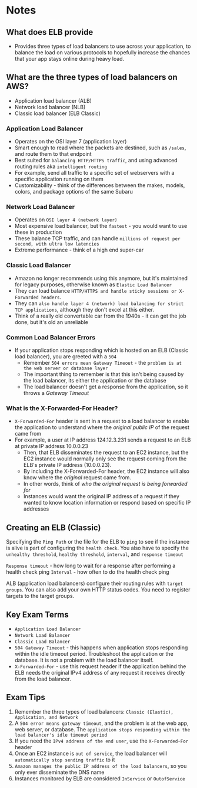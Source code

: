 # Notes

## What does ELB provide

- Provides three types of load balancers to use across your application, to balance the load on various protocols to hopefully increase the chances that your app stays online during heavy load.


## What are the three types of load balancers on AWS?

- Application load balancer (ALB)
- Network load balancer (NLB)
- Classic load balancer (ELB Classic)

### Application Load Balancer

- Operates on the OSI layer 7 (application layer)
- Smart enough to read where the packets are destined, such as `/sales`, and route them to that endpoint
- Best suited for `balancing HTTP/HTTPS traffic`, and using advanced routing rules aka `intelligent routing`
- For example, send all traffic to a specific set of webservers with a specific application running on them
- Customizability - think of the differences between the makes, models, colors, and package options of the same Subaru

### Network Load Balancer

- Operates on `OSI layer 4 (network layer)`
- Most expensive load balancer, but the `fastest` - you would want to use these in production
- These balance TCP traffic, and can handle `millions of request per second, with ultra low latencies`
- Extreme performance - think of a high end super-car

### Classic Load Balancer

- Amazon no longer recommends using this anymore, but it's maintained for legacy purposes, otherwise known as `Elastic Load Balancer`
- They can load balance `HTTP/HTTPS and handle sticky sessions or X-Forwarded headers`.
- They can `also handle layer 4 (network) load balancing for strict TCP applications`, although they don't excel at this either.
- Think of a really old convertable car from the 1940s - it can get the job done, but it's old an unreliable

### Common Load Balancer Errors

- If your application stops responding which is hosted on an ELB (Classic load balancer), you are greeted with a `504`
    - Remember `504 errors mean Gateway Timeout` - the `problem is at the web server or database layer`
    - The important thing to remember is that this isn't being caused by the load balancer, its either the application or the database
    - The load balancer doesn't get a response from the application, so it throws a *Gateway Timeout*

### What is the X-Forwarded-For Header?

- `X-Forwarded-For` header is sent in a request to a load balancer to enable the application to understand where the _original public IP_ of the request came from
- For example, a user at IP address 124.12.3.231 sends a request to an ELB at private IP address 10.0.0.23
    - Then, that ELB disseminates the request to an EC2 instance, but the EC2 instance would normally only see the request coming from the ELB's private IP address (10.0.0.23).
    - By including the X-Forwarded-For header, the EC2 instance will also know where the _original_ request came from.
    - In other words, think of *who the original request is being forwarded for*
    - Instances would want the original IP address of a request if they wanted to know location information or respond based on specific IP addresses

## Creating an ELB (Classic)

Specifying the `Ping Path` or the file for the ELB to `ping` to see if the instance is alive is part of configuring the `health check`. You also have to specify the `unhealthy threshold`, `healthy threshold`, `interval`, and `response timeout`

`Response timeout` - how long to wait for a response after performing a health check ping
`Interval` - how often to do the health check ping

ALB (application load balancers) configure their routing rules with `target groups`. You can also add your own HTTP status codes. You need to register targets to the target groups.

## Key Exam Terms

- `Application Load Balancer`
- `Network Load Balancer`
- `Classic Load Balancer`
- `504 Gateway Timeout` - this happens when application stops responding within the idle timeout period. Troubleshoot the application or the database. It is not a problem with the load balancer itself.
- `X-Forwarded-For` - use this request header if the application behind the ELB needs the original IPv4 address of any request it receives directly from the load balancer.

## Exam Tips

1. Remember the three types of load balancers: `Classic (Elastic), Application, and Network`
2. A `504 error means gateway timeout`, and the problem is at the web app, web server, or database. The `application stops responding within the load balancer's idle timeout period`
3. If you need the `IPv4 address of the end user`, use the `X-Forwarded-For` header
4. Once an EC2 instance is `out of service`, the load balancer will `automatically stop sending traffic` to it
5. `Amazon manages the public IP address of the load balancers`, so you only ever disseminate the DNS name
6. Instances monitored by ELB are considered `InService` or `OutofService`
